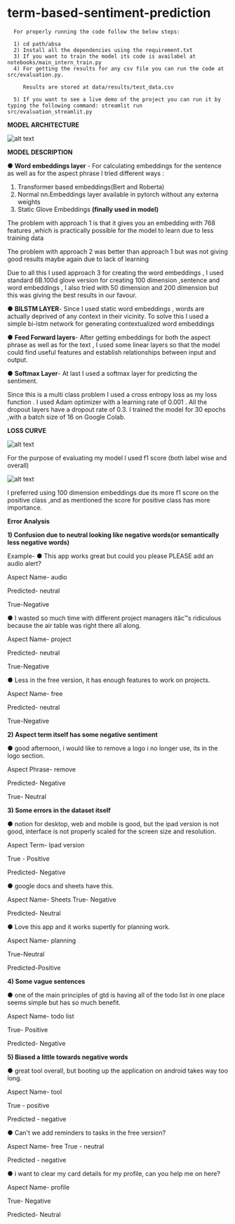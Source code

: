 # term-based-sentiment-prediction

      For properly running the code follow the below steps:

      1) cd path/absa
      2) Install all the dependencies using the requirement.txt
      3) If you want to train the model its code is availabel at notebooks/main_intern_train.py
      4) For getting the results for any csv file you can run the code at src/evaluation.py.

         Results are stored at data/results/test_data.csv

      5) If you want to see a live demo of the project you can run it by typing the following command: streamlit run src/evaluation_streamlit.py




**MODEL ARCHITECTURE**

![alt text](https://github.com/HardikArora17/term-based-sentiment-prediction/blob/main/model_architecture.jpg)

**MODEL DESCRIPTION**

●	**Word embeddings layer** - For calculating embeddings for the sentence as well as for the aspect phrase I tried different ways :

1)	Transformer based embeddings(Bert and Roberta) 
2)	Normal nn.Embeddings layer available in pytorch without any externa weights
3)	Static Glove Embeddings  **(finally used in model)**


The problem with approach 1 is that it gives you an  embedding with 768 features ,which is practically possible for the model to learn due to less training data

The problem with approach 2 was better than approach 1 but was not giving good results maybe again due to lack of learning 

Due to all this I used approach 3 for creating the word embeddings , I used standard           6B.100d glove version for creating 100 dimension ,sentence and word embeddings , I also tried with 50 dimension and 200 dimension but this was giving the best results in our favour.

●	**BILSTM LAYER**-  Since I used static word embeddings  , words are actually deprived of any context in their vicinity. To solve this I used  a simple bi-lstm network for  generating contextualized word embeddings

●	**Feed Forward layers**-  After getting embeddings for both the aspect phrase as well as for the text , I used some linear layers so that the model could find useful features and establish relationships between input and output. 

●	**Softmax Layer**-  At last I used a softmax layer for predicting the sentiment. 


Since this is a multi class problem I used a cross entropy loss as my loss function . I used Adam optimizer with a learning rate of 0.001 . All the dropout layers have a dropout rate of 0.3. I trained the model for 30 epochs ,with a batch size of 16 on Google Colab.

**LOSS CURVE**

![alt text](https://github.com/HardikArora17/term-based-sentiment-prediction/blob/main/loss_curve.png)

For the purpose of evaluating my model I used  f1 score (both label wise and overall)

![alt text](https://github.com/HardikArora17/term-based-sentiment-prediction/blob/main/image.png)

I preferred using 100 dimension embeddings due its more f1 score on the positive class ,and as mentioned the score for positive class has more importance.

**Error Analysis**

**1)	Confusion due to neutral looking like negative words(or semantically less negative words)**

Example-
●	 This app works great but could you please PLEASE add an audio alert?

Aspect Name- audio

Predicted- neutral  

True-Negative

●	 I wasted so much time with different project managers itâc™s ridiculous because the air table was right there all along.
      
Aspect Name- project

Predicted- neutral

True-Negative

●	 Less in the free version, it has enough features to work on projects.

Aspect Name- free

Predicted- neutral

True-Negative




**2) Aspect term itself has some negative sentiment**

●	good afternoon, i would like to remove a logo i no longer use, its in the logo section.

Aspect Phrase- remove
            
Predicted- Negative

True-      Neutral

**3) Some errors in the dataset itself**

●	notion for desktop, web and mobile is good, but the ipad version is not good, interface is not properly scaled for the screen size and resolution.

Aspect Term- Ipad version

True - Positive

Predicted- Negative 

         
●	google docs and sheets have this.

Aspect Name- Sheets
True-         Negative

Predicted- Neutral

●	Love this app and it works supertly for planning work.

Aspect Name- planning

True-Neutral

Predicted-Positive

**4)  Some vague sentences**

●	one of the main principles of gtd is having all of the todo list in one place seems simple but has so much benefit.

Aspect Name- todo list

True- Positive

Predicted- Negative

**5) Biased a little towards negative words**

●	great tool overall, but booting up the application on android takes way too long.

Aspect Name- tool

True      -  positive

Predicted -  negative

●	Can't we add reminders to tasks in the free version?

Aspect Name- free
True      -  neutral

Predicted -  negative

●	i want to clear my card details for my profile, can you help me on here?

 Aspect Name- profile

 True-       Negative
 
 Predicted-  Neutral

